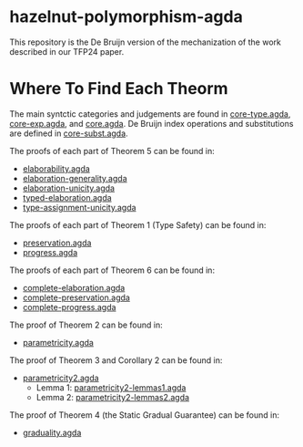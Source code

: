 # hazelnut-polymorphism-agda
This repository is the De Bruijn version of the mechanization of the work described in our TFP24 paper.

# Where To Find Each Theorm

The main syntctic categories and judgements are found in [core-type.agda](core-type.agda), [core-exp.agda](core-exp.agda), and [core.agda](core.agda). De Bruijn index operations and substitutions are defined in [core-subst.agda](core-subst.agda).

The proofs of each part of Theorem 5 can be found in:

- [elaborability.agda](elaborability.agda)
- [elaboration-generality.agda](elaboration-generality.agda)
- [elaboration-unicity.agda](elaboration-unicity.agda)
- [typed-elaboration.agda](typed-elaboration.agda)
- [type-assignment-unicity.agda](type-assignment-unicity.agda)

The proofs of each part of Theorem 1 (Type Safety) can be found in:

- [preservation.agda](preservation.agda)
- [progress.agda](progress.agda)

The proofs of each part of Theorem 6 can be found in:

- [complete-elaboration.agda](complete-elaboration.agda)
- [complete-preservation.agda](complete-preservation.agda)
- [complete-progress.agda](complete-progress.agda)

The proof of Theorem 2 can be found in:

- [parametricity.agda](parametricity.agda)

The proof of Theorem 3 and Corollary 2 can be found in:

- [parametricity2.agda](parametricity.agda)
  - Lemma 1: [parametricity2-lemmas1.agda](parametricity2-lemmas1.agda)
  - Lemma 2: [parametricity2-lemmas2.agda](parametricity2-lemmas2.agda)

The proof of Theorem 4 (the Static Gradual Guarantee) can be found in:

- [graduality.agda](graduality.agda)
